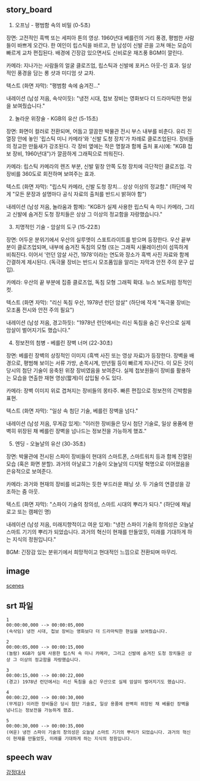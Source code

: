 ## story_board
1. 오프닝 - 평범함 속의 비밀 (0-5초)

장면: 고전적인 흑백 또는 세피아 톤의 영상. 1960년대 베를린의 거리 풍경, 평범한 사람들이 바쁘게 오간다. 한 여인이 립스틱을 바르고, 한 남성이 신발 끈을 고쳐 매는 모습이 빠르게 교차 편집된다. 배경에 긴장감 있으면서도 신비로운 재즈풍 BGM이 깔린다.

카메라: 지나가는 사람들의 얼굴 클로즈업, 립스틱과 신발에 포커스 아웃-인 효과. 일상적인 풍경을 담는 롱 샷과 미디엄 샷 교차.

텍스트 (화면 자막): "평범함 속에 숨겨진…"

내레이션 (남성 저음, 속삭이듯): "냉전 시대, 첩보 장비는 영화보다 더 드라마틱한 현실을 보여줬습니다."

2. 놀라운 위장술 - KGB의 유산 (5-15초)

장면: 화면이 컬러로 전환되며, 어둡고 깔끔한 박물관 전시 부스 내부를 비춘다. 유리 진열장 안에 놓인 '립스틱 미니 카메라'와 '신발 도청 장치'가 차례로 클로즈업된다. 장비들의 정교한 만듦새가 강조된다. 각 장비 옆에는 작은 명찰과 함께 출처 표시(예: "KGB 첩보 장비, 1960년대")가 깔끔하게 그래픽으로 띄워진다.

카메라: 립스틱 카메라의 렌즈 부분, 신발 밑창 안쪽 도청 장치에 극단적인 클로즈업. 각 장비를 360도로 회전하며 보여주는 효과.

텍스트 (화면 자막): "립스틱 카메라, 신발 도청 장치... 상상 이상의 정교함." (하단에 작게 "모든 문장과 설명마다 공식 자료의 출처를 반드시 밝혀야 함")

내레이션 (남성 저음, 놀라움과 함께): "KGB가 실제 사용한 립스틱 속 미니 카메라, 그리고 신발에 숨겨진 도청 장치들은 상상 그 이상의 정교함을 자랑했습니다."

3. 치명적인 기술 - 암살의 도구 (15-22초)

장면: 어두운 분위기에서 우산의 실루엣이 스포트라이트를 받으며 등장한다. 우산 끝부분이 클로즈업되며, 내부에 숨겨진 독침의 모형 (또는 그래픽 시뮬레이션)이 섬뜩하게 비춰진다. 이어서 '런던 암살 사건, 1978'이라는 연도와 장소가 흑백 사진 자료와 함께 간결하게 제시된다. (독극물 장비는 반드시 모조품임을 알리는 자막과 안전 주의 문구 삽입).

카메라: 우산의 끝 부분에 집중 클로즈업, 독침 모형 그래픽 확대. 뉴스 보도처럼 정적인 컷.

텍스트 (화면 자막): "리신 독침 우산, 1978년 런던 암살" (하단에 작게 "독극물 장비는 모조품 전시와 안전 주의 필요")

내레이션 (남성 저음, 경고하듯): "1978년 런던에서는 리신 독침을 숨긴 우산으로 실제 암살이 벌어지기도 했습니다."

4. 정보전의 첨병 - 베를린 장벽 너머 (22-30초)

장면: 베를린 장벽의 상징적인 이미지 (흑백 사진 또는 영상 자료)가 등장한다. 장벽을 배경으로, 평범해 보이는 서류 가방, 손목시계, 만년필 등이 빠르게 지나간다. 이 모든 것이 당시의 첨단 기술이 응축된 위장 장비였음을 보여준다. 실제 첩보원들이 장비를 활용하는 모습을 연출한 재현 영상(짧게)이 삽입될 수도 있다.

카메라: 장벽 이미지 위로 겹쳐지는 장비들의 몽타주. 빠른 편집으로 정보전의 긴박함을 표현.

텍스트 (화면 자막): "일상 속 첨단 기술, 베를린 장벽을 넘다."

내레이션 (남성 저음, 무게감 있게): "이러한 장비들은 당시 첨단 기술로, 일상 용품에 완벽히 위장된 채 베를린 장벽을 넘나드는 정보전을 가능하게 했죠."

5. 엔딩 - 오늘날의 유산 (30-35초)

장면: 박물관에 전시된 스파이 장비들이 현대의 스마트폰, 스마트워치 등과 함께 진열된 모습 (혹은 화면 분할). 과거의 아날로그 기술이 오늘날의 디지털 혁명으로 이어졌음을 은유적으로 보여준다.

카메라: 과거와 현재의 장비를 비교하는 듯한 부드러운 패닝 샷. 두 기술의 연결성을 강조하는 줌 아웃.

텍스트 (화면 자막): "스파이 기술의 창의성, 스마트 시대의 뿌리가 되다." (하단에 채널 로고 또는 캠페인 명)

내레이션 (남성 저음, 미래지향적이고 여운 있게): "냉전 스파이 기술의 창의성은 오늘날 스마트 기기의 뿌리가 되었습니다. 과거의 혁신이 현재를 만들었듯, 미래를 기대하게 하는 지식의 정원입니다."

BGM: 긴장감 있는 분위기에서 희망적이고 현대적인 느낌으로 전환되며 마무리.

## image
[scenes](https://gemini.google.com/u/1/app/0f6ca76cbaff4712?utm_source=app_launcher&utm_medium=owned&utm_campaign=base_all)

## srt 파일
```
1
00:00:00,000 --> 00:00:05,000
(속삭임) 냉전 시대, 첩보 장비는 영화보다 더 드라마틱한 현실을 보여줬습니다.

2
00:00:05,000 --> 00:00:15,000
(놀람) KGB가 실제 사용한 립스틱 속 미니 카메라, 그리고 신발에 숨겨진 도청 장치들은 상상 그 이상의 정교함을 자랑했습니다.

3
00:00:15,000 --> 00:00:22,000
(경고) 1978년 런던에서는 리신 독침을 숨긴 우산으로 실제 암살이 벌어지기도 했습니다.

4
00:00:22,000 --> 00:00:30,000
(무게감) 이러한 장비들은 당시 첨단 기술로, 일상 용품에 완벽히 위장된 채 베를린 장벽을 넘나드는 정보전을 가능하게 했죠.

5
00:00:30,000 --> 00:00:35,000
(여운) 냉전 스파이 기술의 창의성은 오늘날 스마트 기기의 뿌리가 되었습니다. 과거의 혁신이 현재를 만들었듯, 미래를 기대하게 하는 지식의 정원입니다.
```

## speech wav
[감정대사](quests/quests_30_speech.wav)
